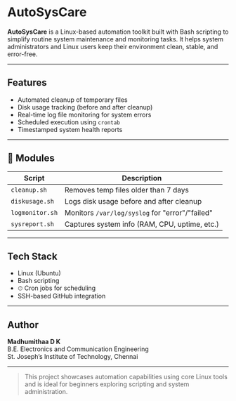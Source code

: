 # AutoSysCare


**AutoSysCare** is a Linux-based automation toolkit built with Bash scripting to simplify routine system maintenance and monitoring tasks. It helps system administrators and Linux users keep their environment clean, stable, and error-free.

---

##  Features

-  Automated cleanup of temporary files  
-  Disk usage tracking (before and after cleanup)  
-  Real-time log file monitoring for system errors  
-  Scheduled execution using `crontab`  
-  Timestamped system health reports  

---

## 📁 Modules

| Script          | Description                                        |
|-----------------|----------------------------------------------------|
| `cleanup.sh`    | Removes temp files older than 7 days               |
| `diskusage.sh`  | Logs disk usage before and after cleanup           |
| `logmonitor.sh` | Monitors `/var/log/syslog` for "error"/"failed"   |
| `sysreport.sh`  | Captures system info (RAM, CPU, uptime, etc.)      |

---

##  Tech Stack

-  Linux (Ubuntu)  
-  Bash scripting  
- ⏱ Cron jobs for scheduling  
-  SSH-based GitHub integration  

---

##  Author

**Madhumithaa D K**  
B.E. Electronics and Communication Engineering  
St. Joseph’s Institute of Technology, Chennai  

---

> This project showcases automation capabilities using core Linux tools and is ideal for beginners exploring scripting and system administration.
